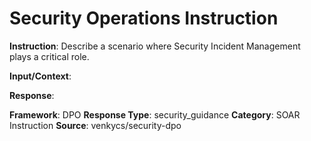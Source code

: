 # Security Operations Instruction

**Instruction**: Describe a scenario where Security Incident Management plays a critical role.

**Input/Context**: 

**Response**: 

**Framework**: DPO
**Response Type**: security_guidance
**Category**: SOAR Instruction
**Source**: venkycs/security-dpo
